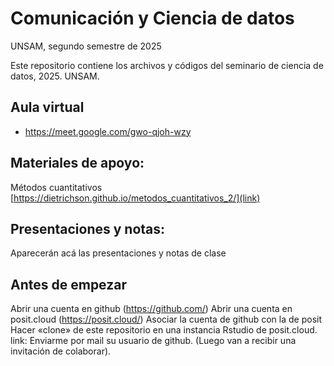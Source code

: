 # Comunicación y Ciencia de datos
UNSAM, segundo semestre de 2025

Este repositorio contiene los archivos y códigos del seminario de ciencia de datos, 2025. UNSAM.

## Aula virtual

* https://meet.google.com/gwo-qjoh-wzy 

## Materiales de apoyo:

Métodos cuantitativos [https://dietrichson.github.io/metodos_cuantitativos_2/](link)

## Presentaciones y notas:

Aparecerán acá las presentaciones y notas de clase

## Antes de empezar

Abrir una cuenta en github (https://github.com/)
Abrir una cuenta en posit.cloud (https://posit.cloud/)
Asociar la cuenta de github con la de posit
Hacer «clone» de este repositorio en una instancia Rstudio de posit.cloud. link:
Enviarme por mail su usuario de github. (Luego van a recibir una invitación de colaborar).
